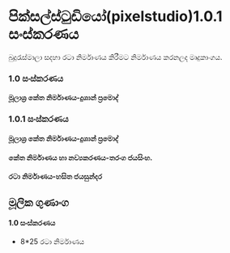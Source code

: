# පික්සල්ස්ටුඩියෝ(pixelstudio)1.0.1 සංස්කරණය
බුදුරැස්මාලා සදහා රටා නිර්මාණය කිරීමට නිර්මාණය කරනලද මෘදුකාංගය.

### 1.0 සංස්කරණය
#### මූලාශ්‍ර කේත නිර්මාණය-දුශාන් ප්‍රමොද්

### 1.0.1 සංස්කරණය
#### මූලාශ්‍ර  කේත නිර්මාණය-දුශාන් ප්‍රමොද්
#### කේත නිර්මාණය හා නව්‍යකරණය-තරංග ජයසිංහ.
#### රටා නිර්මාණය-හසිත ජයසුන්දර

## මූලික ගුණාංග
#### 1.0 සංස්කරණය
* 8*25 රටා නිර්මාණය
